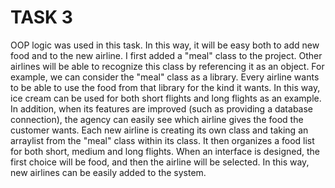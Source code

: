 # TASK 3

OOP logic was used in this task. In this way, it will be easy both to add new food and to the new airline. I first added a &quot;meal&quot; class to the project. Other airlines will be able to recognize this class by referencing it as an object. For example, we can consider the &quot;meal&quot; class as a library. Every airline wants to be able to use the food from that library for the kind it wants. In this way, ice cream can be used for both short flights and long flights as an example. In addition, when its features are improved (such as providing a database connection), the agency can easily see which airline gives the food the customer wants. Each new airline is creating its own class and taking an arraylist from the &quot;meal&quot; class within its class. It then organizes a food list for both short, medium and long flights. When an interface is designed, the first choice will be food, and then the airline will be selected. In this way, new airlines can be easily added to the system.